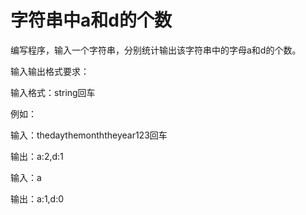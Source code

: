 # 字符串中a和d的个数

编写程序，输入一个字符串，分别统计输出该字符串中的字母a和d的个数。

输入输出格式要求：

输入格式：string回车

例如：

输入：thedaythemonththeyear123回车

输出：a:2,d:1

输入：a

输出：a:1,d:0
